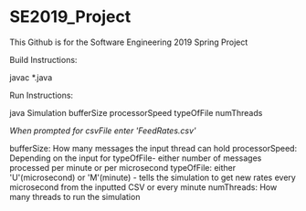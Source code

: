 # SE2019_Project

This Github is for the Software Engineering 2019 Spring Project

Build Instructions:

javac *.java

Run Instructions:

java Simulation bufferSize processorSpeed typeOfFile numThreads

*When prompted for csvFile enter 'FeedRates.csv'*

bufferSize: How many messages the input thread can hold
processorSpeed: Depending on the input for typeOfFile- either number of messages processed per minute or per microsecond
typeOfFile: either 'U'(microsecond) or 'M'(minute) - tells the simulation to get new rates every microsecond from the inputted CSV or every minute
numThreads: How many threads to run the simulation
